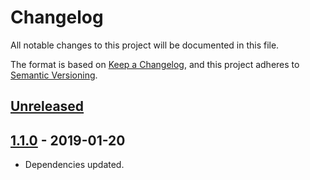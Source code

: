 # Changelog
All notable changes to this project will be documented in this file.

The format is based on [Keep a Changelog](https://keepachangelog.com/en/1.0.0/),
and this project adheres to [Semantic Versioning](https://semver.org/spec/v2.0.0.html).

## [Unreleased]

## [1.1.0] - 2019-01-20
- Dependencies updated.

[Unreleased]: https://github.com/elliot-nelson/gulp-advzip/compare/v1.1.0...HEAD
[1.1.0]: https://github.com/elliot-nelson/gulp-advzip/compare/v1.0.1...v1.1.0

